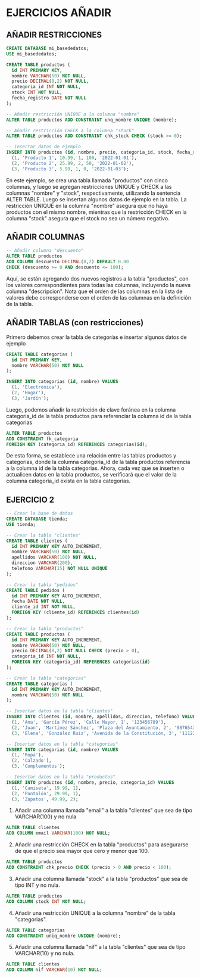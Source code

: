 # EJERCICIOS AÑADIR

## AÑADIR RESTRICCIONES

~~~sql
CREATE DATABASE mi_basededatos;
USE mi_basededatos;

CREATE TABLE productos (
  id INT PRIMARY KEY,
  nombre VARCHAR(50) NOT NULL,
  precio DECIMAL(8,2) NOT NULL,
  categoria_id INT NOT NULL,
  stock INT NOT NULL,
  fecha_registro DATE NOT NULL
);

-- Añadir restricción UNIQUE a la columna "nombre"
ALTER TABLE productos ADD CONSTRAINT unq_nombre UNIQUE (nombre);

-- Añadir restricción CHECK a la columna "stock"
ALTER TABLE productos ADD CONSTRAINT chk_stock CHECK (stock >= 0);

-- Insertar datos de ejemplo
INSERT INTO productos (id, nombre, precio, categoria_id, stock, fecha_registro) VALUES
  (1, 'Producto 1', 10.99, 1, 100, '2022-01-01'),
  (2, 'Producto 2', 25.99, 2, 50, '2022-01-02'),
  (3, 'Producto 3', 5.99, 1, 0, '2022-01-03');
~~~

En este ejemplo, se crea una tabla llamada "productos" con cinco columnas, y luego se agregan restricciones UNIQUE y CHECK a las columnas "nombre" y "stock", respectivamente, utilizando la sentencia ALTER TABLE. Luego se insertan algunos datos de ejemplo en la tabla. La restricción UNIQUE en la columna "nombre" asegura que no haya productos con el mismo nombre, mientras que la restricción CHECK en la columna "stock" asegura que el stock no sea un número negativo.

## AÑADIR COLUMNAS

~~~sql
-- Añadir columna "descuento"
ALTER TABLE productos
ADD COLUMN descuento DECIMAL(8,2) DEFAULT 0.00
CHECK (descuento >= 0 AND descuento <= 100);
~~~

Aquí, se están agregando dos nuevos registros a la tabla "productos", con los valores correspondientes para todas las columnas, incluyendo la nueva columna "descripcion". Nota que el orden de las columnas en la lista de valores debe corresponderse con el orden de las columnas en la definición de la tabla.

## AÑADIR TABLAS (con restricciones)

Primero debemos crear la tabla de categorías e insertar algunos datos de ejemplo

~~~sql
CREATE TABLE categorias (
  id INT PRIMARY KEY,
  nombre VARCHAR(50) NOT NULL
);

INSERT INTO categorias (id, nombre) VALUES
  (1, 'Electrónica'),
  (2, 'Hogar'),
  (3, 'Jardín');
~~~

Luego, podemos añadir la restricción de clave foránea en la columna categoria_id de la tabla productos para referenciar la columna id de la tabla categorias

~~~sql
ALTER TABLE productos
ADD CONSTRAINT fk_categoria
FOREIGN KEY (categoria_id) REFERENCES categorias(id);
~~~

De esta forma, se establece una relación entre las tablas productos y categorias, donde la columna categoria_id de la tabla productos referencia a la columna id de la tabla categorias. Ahora, cada vez que se inserten o actualicen datos en la tabla productos, se verificará que el valor de la columna categoria_id exista en la tabla categorias.

## EJERCICIO 2

~~~sql
-- Crear la base de datos
CREATE DATABASE tienda;
USE tienda;

-- Crear la tabla "clientes"
CREATE TABLE clientes (
  id INT PRIMARY KEY AUTO_INCREMENT,
  nombre VARCHAR(50) NOT NULL,
  apellidos VARCHAR(100) NOT NULL,
  direccion VARCHAR(200),
  telefono VARCHAR(15) NOT NULL UNIQUE
);

-- Crear la tabla "pedidos"
CREATE TABLE pedidos (
  id INT PRIMARY KEY AUTO_INCREMENT,
  fecha DATE NOT NULL,
  cliente_id INT NOT NULL,
  FOREIGN KEY (cliente_id) REFERENCES clientes(id)
);

-- Crear la tabla "productos"
CREATE TABLE productos (
  id INT PRIMARY KEY AUTO_INCREMENT,
  nombre VARCHAR(50) NOT NULL,
  precio DECIMAL(8,2) NOT NULL CHECK (precio > 0),
  categoria_id INT NOT NULL,
  FOREIGN KEY (categoria_id) REFERENCES categorias(id)
);

-- Crear la tabla "categorias"
CREATE TABLE categorias (
  id INT PRIMARY KEY AUTO_INCREMENT,
  nombre VARCHAR(50) NOT NULL
);

-- Insertar datos en la tabla "clientes"
INSERT INTO clientes (id, nombre, apellidos, direccion, telefono) VALUES
  (1, 'Ana', 'García Pérez', 'Calle Mayor, 1', '123456789'),
  (2, 'Juan', 'Martínez Sánchez', 'Plaza del Ayuntamiento, 2', '987654321'),
  (3, 'Elena', 'González Ruiz', 'Avenida de la Constitución, 3', '111222333');

-- Insertar datos en la tabla "categorias"
INSERT INTO categorias (id, nombre) VALUES
  (1, 'Ropa'),
  (2, 'Calzado'),
  (3, 'Complementos');

-- Insertar datos en la tabla "productos"
INSERT INTO productos (id, nombre, precio, categoria_id) VALUES
  (1, 'Camiseta', 19.99, 1),
  (2, 'Pantalón', 29.99, 1),
  (3, 'Zapatos', 49.99, 2);
~~~

1. Añadir una columna llamada "email" a la tabla "clientes" que sea de tipo VARCHAR(100) y no nula

~~~sql
ALTER TABLE clientes
ADD COLUMN email VARCHAR(100) NOT NULL;
~~~

2. Añadir una restricción CHECK en la tabla "productos" para asegurarse de que el precio sea mayor que cero y menor que 100.

~~~sql
ALTER TABLE productos
ADD CONSTRAINT chk_precio CHECK (precio > 0 AND precio < 100);
~~~

3. Añadir una columna llamada "stock" a la tabla "productos" que sea de tipo INT y no nula.

~~~sql
ALTER TABLE productos
ADD COLUMN stock INT NOT NULL;
~~~

4. Añadir una restricción UNIQUE a la columna "nombre" de la tabla "categorias".

~~~sql
ALTER TABLE categorias
ADD CONSTRAINT uniq_nombre UNIQUE (nombre);
~~~

5. Añadir una columna llamada "nif" a la tabla "clientes" que sea de tipo VARCHAR(10) y no nula.

~~~sql
ALTER TABLE clientes
ADD COLUMN nif VARCHAR(10) NOT NULL;
~~~
